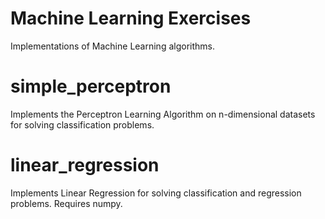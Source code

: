 # Machine Learning Exercises
Implementations of Machine Learning algorithms.


# simple_perceptron
Implements the Perceptron Learning Algorithm on n-dimensional datasets for solving classification problems.

# linear_regression
Implements Linear Regression for solving classification and regression problems. Requires numpy.
